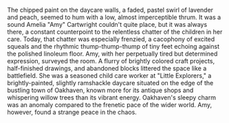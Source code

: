 The chipped paint on the daycare walls, a faded, pastel swirl of lavender and peach, seemed to hum with a low, almost imperceptible thrum.  It was a sound Amelia "Amy" Cartwright couldn't quite place, but it was always there, a constant counterpoint to the relentless chatter of the children in her care.  Today, that chatter was especially frenzied, a cacophony of excited squeals and the rhythmic thump-thump-thump of tiny feet echoing against the polished linoleum floor.  Amy, with her perpetually tired but determined expression, surveyed the room.  A flurry of brightly colored craft projects, half-finished drawings, and abandoned blocks littered the space like a battlefield.  She was a seasoned child care worker at "Little Explorers," a brightly-painted, slightly ramshackle daycare situated on the edge of the bustling town of Oakhaven, known more for its antique shops and whispering willow trees than its vibrant energy.  Oakhaven's sleepy charm was an anomaly compared to the frenetic pace of the wider world. Amy, however, found a strange peace in the chaos.
